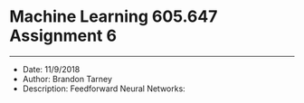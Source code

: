 # Machine Learning 605.647 Assignment 6
---
- Date: 11/9/2018
- Author: Brandon Tarney
- Description: Feedforward Neural Networks:

